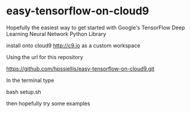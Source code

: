 # easy-tensorflow-on-cloud9
Hopefully the easiest way to get started with Google's TensorFlow Deep Learning Neural Network Python Library




install onto cloud9 http://c9.io as a custom workspace

Using the url for this repository 

https://github.com/hpssjellis/easy-tensorflow-on-cloud9.git


In the terminal type

bash setup.sh

then hopefully try some examples

